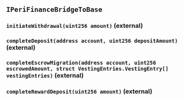 ## `IPeriFinanceBridgeToBase`

### `initiateWithdrawal(uint256 amount)` (external)

### `completeDeposit(address account, uint256 depositAmount)` (external)

### `completeEscrowMigration(address account, uint256 escrowedAmount, struct VestingEntries.VestingEntry[] vestingEntries)` (external)

### `completeRewardDeposit(uint256 amount)` (external)
